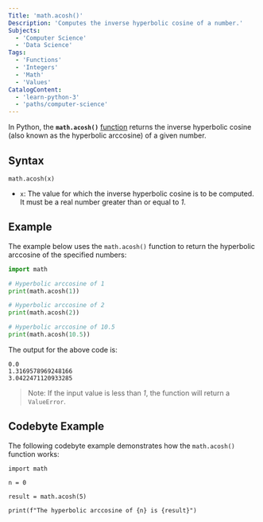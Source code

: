 ```yaml
---
Title: 'math.acosh()'
Description: 'Computes the inverse hyperbolic cosine of a number.'
Subjects:
  - 'Computer Science'
  - 'Data Science'
Tags:
  - 'Functions'
  - 'Integers'
  - 'Math'
  - 'Values'
CatalogContent:
  - 'learn-python-3'
  - 'paths/computer-science'
---
```


In Python, the **`math.acosh()`** [function](https://www.codecademy.com/resources/docs/python/functions) returns the inverse hyperbolic cosine (also known as the hyperbolic arccosine) of a given number.

## Syntax

```pseudo
math.acosh(x)
```

- `x`: The value for which the inverse hyperbolic cosine is to be computed. It must be a real number greater than or equal to _1_.

## Example

The example below uses the `math.acosh()` function to return the hyperbolic arccosine of the specified numbers:

```py
import math

# Hyperbolic arccosine of 1
print(math.acosh(1))

# Hyperbolic arccosine of 2
print(math.acosh(2))

# Hyperbolic arccosine of 10.5
print(math.acosh(10.5))
```

The output for the above code is:

```shell
0.0
1.3169578969248166
3.0422471120933285
```

> Note: If the input value is less than _1_, the function will return a `ValueError`.

## Codebyte Example

The following codebyte example demonstrates how the `math.acosh()` function works:

```codebyte/python
import math

n = 0

result = math.acosh(5)

print(f"The hyperbolic arccosine of {n} is {result}")
```
